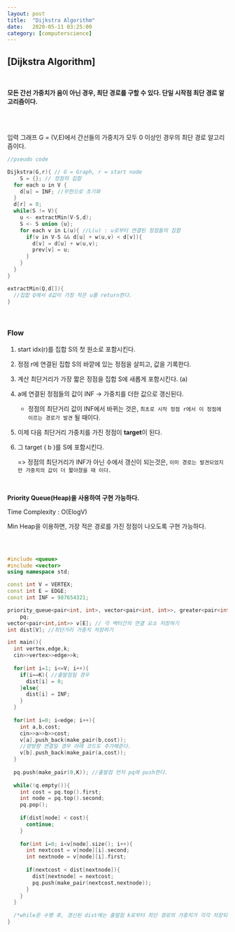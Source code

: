 ```yaml
---
layout:	post
title:	"Dijkstra Algorithm"
date:	2020-05-11 03:25:00
category: [computerscience]
---
```






## [Dijkstra Algorithm]

<br/>

**모든 간선 가중치가 음이 아닌 경우, 최단 경로를 구할 수 있다. 단일 시작점 최단 경로 알고리즘이다.** 



<br/>

<br/>

입력 그래프 G = (V,E)에서 간선들의 가중치가 모두 0 이상인 경우의 최단 경로 알고리즘이다.

``` c++
//pseudo code

Dijkstra(G,r){ // G = Graph, r = start node
	S = {}; // 정점의 집합
  for each u in V {
    d[u] = INF; //무한으로 초기화
  }
  d[r] = 0;
  while(S != V){
    u <- extractMin(V-S,d);
    S <- S union {u};
    for each v in L(u){ //L(u) : u로부터 연결된 정점들의 집합
      if(v in V-S && d[u] + w(u,v) < d[v]){
        d[v] = d[u] + w(u,v);
        prev[v] = u;
      }
    }
  }
}

extractMin(Q,d[]){
  //집합 Q에서 d값이 가장 작은 u를 return한다.
}

```

<br/>

### Flow

1. start idx(r)를 집합 S의 첫 원소로 포함시킨다.

2. 정점 r에 연결된 집합 S의 바깥에 있는 정점을 살피고, 값을 기록한다.

3. 계산 최단거리가 가장 짧은 정점을 집합 S에 새롭게 포함시킨다. (a)

4. a에 연결된 정점들의 값이 INF -> 가중치를 더한 값으로 갱신된다.

   + 정점의 최단거리 값이 INF에서 바뀌는 것은, `최초로 시작 정점 r에서 이 정점에 이르는 경로가 발견` 될 때이다.

5. 이제 다음 최단거리 가중치를 가진 정점이 **target**이 된다.

6. 그 target ( b )를 S에 포함시킨다.

   => 정점의 최단거리가 INF가 아닌 수에서 갱신이 되는것은, `이미 경로는 발견되었지만 가중치의 값이 더 짧아졌을 때 이다.` 

<br/>

**Priority Queue(Heap)을 사용하여 구현 가능하다.** 

Time Complexity : O(ElogV)

Min Heap을 이용하면, 가장 적은 경로를 가진 정점이 나오도록 구현 가능하다.

<br/>

``` c++

#include <queue>
#include <vector>
using namespace std;

const int V = VERTEX;
const int E = EDGE;
const int INF = 987654321;

priority_queue<pair<int, int>, vector<pair<int, int>>, greater<pair<int, int>>>
    pq;
vector<pair<int,int>> v[E]; // 각 벡터간의 연결 요소 저장하기
int dist[V]; //최단거리 가중치 저장하기

int main(){
  int vertex,edge,k;
  cin>>vertex>>edge>>k;
  
  for(int i=1; i<=V; i++){
    if(i==K){ //출발점일 경우
      dist[i] = 0;
    }else{
      dist[i] = INF;
    }
  }
  
  for(int i=0; i<edge; i++){
    int a,b,cost;
    cin>>a>>b>>cost;
    v[a].push_back(make_pair(b,cost));
    //양방향 연결일 경우 아래 코드도 추가해준다.
    v[b].push_back(make_pair(a,cost));
  }
  
  pq.push(make_pair(0,K)); //출발점 먼저 pq에 push한다.
  
  while(!q.empty()){
    int cost = pq.top().first;
    int node = pq.top().second;
    pq.pop();
    
    if(dist[node] < cost){
      continue;
    }
    
    for(int i=0; i<v[node].size(); i++){
      int nextcost = v[node][i].second;
      int nextnode = v[node][i].first;
      
      if(nextcost < dist[nextnode]){
        dist[nextnode] = nextcost;
        pq.push(make_pair(nextcost,nextnode));
      }
    }
  }
  
  /*while문 수행 후, 갱신된 dist에는 출발점 k로부터 최단 경로의 가중치가 각각 저장되어있다.*/
}


```

<br/>

<br/>

